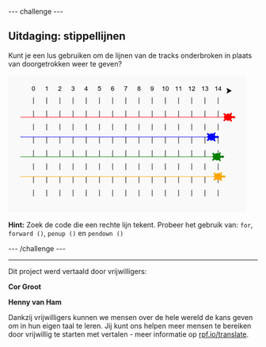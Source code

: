 --- challenge ---

## Uitdaging: stippellijnen

Kunt je een lus gebruiken om de lijnen van de tracks onderbroken in plaats van doorgetrokken weer te geven?

![screenshot](images/race-finished.png)

**Hint:** Zoek de code die een rechte lijn tekent. Probeer het gebruik van: `for`, `forward ()`, `penup ()` en `pendown ()`

--- /challenge ---

***
Dit project werd vertaald door vrijwilligers:

**Cor Groot**

**Henny van Ham**

Dankzij vrijwilligers kunnen we mensen over de hele wereld de kans geven om in hun eigen taal te leren. Jij kunt ons helpen meer mensen te bereiken door vrijwillig te starten met vertalen - meer informatie op [rpf.io/translate](https://rpf.io/translate).